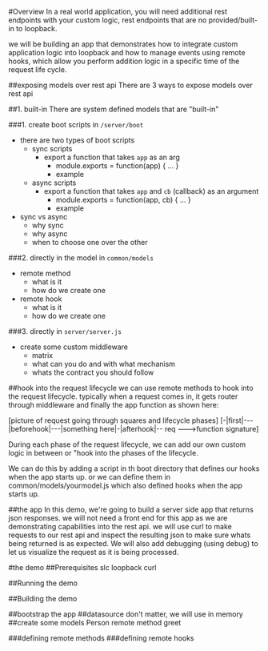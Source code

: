 #Overview
In a real world application, you will need additional rest
endpoints with your custom logic, rest endpoints that are no provided/built-in
to loopback.

we will be building an app that demonstrates how to integrate custom application
logic into loopback and how to manage events using remote hooks, which allow you
perform addition logic in a specific time of the request life cycle.

##exposing models over rest api
There are 3 ways to expose models over rest api

##1. built-in
There are system defined models that are "built-in" 

###1. create boot scripts in `/server/boot`
- there are two types of boot scripts
  - sync scripts
    - export a function that takes `app` as an arg
      - module.exports = function(app) { ... }
      - example
  - async scripts
    - export a function that takes `app` and `cb` (callback) as an argument
      - module.exports = function(app, cb) { ... }
      - example
- sync vs async
  - why sync
  - why async
  - when to choose one over the other

###2. directly in the model in `common/models`
- remote method
  - what is it
  - how do we create one
- remote hook
  - what is it
  - how do we create one

###3. directly in `server/server.js`
- create some custom middleware
  - matrix
  - what can you do and with what mechanism
  - whats the contract you should follow

##hook into the request lifecycle
we can use remote methods to hook into the request lifecycle. typically when a
request comes in, it gets router through middleware and finally the app
function as shown here:

[picture of request going through squares and lifecycle phases]
[-|first|---|beforehook|---|something here|-|afterhook|-- req --->function
signature]

During each phase of the request lifecycle, we can add our own custom
logic in between or "hook into the phases of the lifecycle.

We can do this by adding a script in th boot directory that defines our hooks
when the app starts up. or we can define them in common/models/yourmodel.js
which also defined hooks when the app starts up.

##the app
In this demo, we're going to build a server side app that returns json
responses. we will not need a front end for this app as we are demonstrating
capabilities into the rest api. we will use curl to make requests to our rest
api and inspect the resulting json to make sure whats being returned is as
expected. We will also add debugging (using debug) to let us visualize the
request as it is being processed.

#the demo
##Prerequisites
slc
loopback
curl

##Running the demo

##Building the demo

##bootstrap the app
##datasource
don't matter, we will use in memory
##create some models
Person
  remote method
    greet

###defining remote methods
###defining remote hooks
